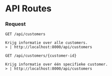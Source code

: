 # API Routes


### Request

`GET /api/customers`
	
    Krijg informatie over alle customers.
    > | http://localhost:8000/api/customers
    

`GET /api/customers/{customer-id}`

	Krijg informatie over één specifieke customer.
    > | http://localhost:8000/api/customers
